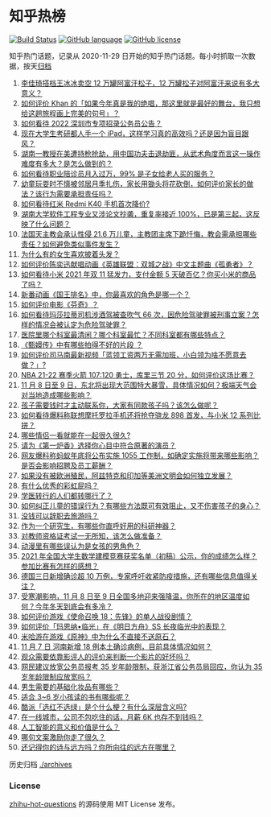 # 知乎热榜
[![Build Status](https://github.com/ToWeLong/zhihu-hot-questions/workflows/CI/badge.svg)](https://github.com/ToWeLong/zhihu-hot-questions/actions)
[![GitHub language](https://img.shields.io/badge/language-golang-orange.svg)](https://golang.org/)
[![GitHub license](https://img.shields.io/github/license/ToWeLong/zhihu-hot-questions)](https://github.com/ToWeLong/zhihu-hot-questions/blob/main/LICENSE)

知乎热门话题，记录从 2020-11-29 日开始的知乎热门话题。每小时抓取一次数据，按天[归档](./archives)

<!-- BEGIN -->

1. [李佳琦搭档王冰冰卖空 12 万罐阿富汗松子，12 万罐松子对阿富汗来说有多大意义？](https://www.zhihu.com/question/497294290)
1. [如何评价 Khan 的「如果今年真是我的绝唱，那这里就是最好的舞台，我只想给这趟旅程画上完美的句号」？](https://www.zhihu.com/question/497088349)
1. [如何看待 2022 深圳市专项招录公务员公告？](https://www.zhihu.com/question/496895122)
1. [现在大学生考研都人手一个 iPad，这样学习真的高效吗？还是因为盲目跟风？](https://www.zhihu.com/question/330048454)
1. [湖南一教授在美遭持枪抢劫，用中国功夫击退劫匪，从武术角度而言这一操作难度有多大？是怎么做到的？](https://www.zhihu.com/question/497368033)
1. [如何看待职业陪诊员月入过万，99% 是子女给老人买的服务？](https://www.zhihu.com/question/497223074)
1. [幼童玩耍时不慎被邻居月季扎伤，家长用锄头将花砍倒，如何评价家长的做法？该行为需要承担责任吗？](https://www.zhihu.com/question/497127795)
1. [如何看待红米 Redmi K40 手机首次降价?](https://www.zhihu.com/question/496101027)
1. [湖南大学软件工程专业又涉论文抄袭，重复率接近 100%，已是第三起，这反映了什么问题？](https://www.zhihu.com/question/496997119)
1. [法国天主教会承认性侵 21.6 万儿童，主教团主席下跪忏悔，教会需承担哪些责任？如何避免类似事件发生？](https://www.zhihu.com/question/497392694)
1. [为什么有的女生喜欢披着头发？](https://www.zhihu.com/question/351211101)
1. [如何评价陈奕迅献唱动画《英雄联盟：双城之战》中文主题曲《孤勇者》？](https://www.zhihu.com/question/496712863)
1. [如何看待小米 2021 年双 11 猛发力，支付金额 5 天破百亿？你买小米的商品了吗？](https://www.zhihu.com/question/496975093)
1. [新番动画《国王排名》中，你最喜欢的角色是哪一个？](https://www.zhihu.com/question/496270987)
1. [如何评价电影《芬奇》？](https://www.zhihu.com/question/481123865)
1. [如何看待玛莎拉蒂司机涉酒驾被查吹气 66 次，因危险驾驶罪被刑事立案？怎样的情况会被认定为危险驾驶罪？](https://www.zhihu.com/question/497278243)
1. [医院里哪个科室最清闲？哪个科室最忙？不同科室都有哪些特点？](https://www.zhihu.com/question/494459537)
1. [《甄嬛传》中有哪些拍得不好的片段 ？](https://www.zhihu.com/question/285222359)
1. [如何评价司马南最新视频「蓝领工资两万无需加班，小白领为啥不愿意去做？」?](https://www.zhihu.com/question/495625178)
1. [NBA 21-22 赛季火箭 107:120 勇士，库里三节 20 分，如何评价这场比赛？](https://www.zhihu.com/question/497365609)
1. [11 月 8 日至 9 日，东北将出现大范围特大暴雪，具体情况如何？极端天气会对当地造成哪些影响？](https://www.zhihu.com/question/497422806)
1. [孩子需要钱时才主动联系你，大家有同款孩子吗？该怎么做呢？](https://www.zhihu.com/question/490313176)
1. [如何看待爆料称联想摩托罗拉手机还将抢夺骁龙 898 首发，与小米 12 系列比拼？](https://www.zhihu.com/question/496962196)
1. [哪些情侣一看就能在一起很久很久?](https://www.zhihu.com/question/309398217)
1. [请为《第一炉香》选择你心目中符合原著的演员？](https://www.zhihu.com/question/494608356)
1. [网友爆料称蚂蚁年底将公布实施 1055 工作制，如确定实施将带来哪些影响？是否会影响招聘及员工薪酬？](https://www.zhihu.com/question/497397083)
1. [如果没有被欧洲殖民，阿兹特克和印加等美洲文明会如何独立发展？](https://www.zhihu.com/question/411106262)
1. [有什么优秀的彩虹屁吗？](https://www.zhihu.com/question/313455842)
1. [学医转行的人们都转哪行了？](https://www.zhihu.com/question/37745889)
1. [如何纠正儿童的错误行为？有哪些方法既可有效阻止，又不伤害孩子的身心？](https://www.zhihu.com/question/54340160)
1. [没钱可以辞职去旅游吗？](https://www.zhihu.com/question/495034652)
1. [作为一个研究生，有哪些你直呼好用的科研神器？](https://www.zhihu.com/question/484596211)
1. [对教师资格证考试一无所知，该怎么做准备？](https://www.zhihu.com/question/311907248)
1. [动漫里有哪些误认为是女孩的男角色？](https://www.zhihu.com/question/496996912)
1. [2021 年全国大学生数学建模竞赛获奖名单（初稿）公示，你的成绩怎么样？参加比赛有怎样的感想？](https://www.zhihu.com/question/496944435)
1. [德国三日新增确诊超 10 万例，专家呼吁收紧防疫措施，还有哪些信息值得关注？](https://www.zhihu.com/question/497199882)
1. [受寒潮影响，11 月 8 日至 9 日全国多地迎来强降温，你所在的地区温度如何？今年冬天到底会有多冷？](https://www.zhihu.com/question/497365026)
1. [如何评价游戏《使命召唤 18：先锋》的单人战役剧情？](https://www.zhihu.com/question/496744448)
1. [如何评价「玛恩纳•临光」在《明日方舟》SS 长夜临光中的表现？](https://www.zhihu.com/question/496537264)
1. [米哈游在游戏《原神》中为什么不直接不送原石？](https://www.zhihu.com/question/491344680)
1. [11 月 7 日 河南新增 18 例本土确诊病例，目前具体情况如何？](https://www.zhihu.com/question/497360420)
1. [观众需要依靠影评人的评价来判断一个影片的好坏吗？](https://www.zhihu.com/question/497105993)
1. [网民建议放宽公务员报考 35 岁年龄限制，获浙江省公务员局回应，你认为 35 岁年龄限制应放宽吗？](https://www.zhihu.com/question/497239438)
1. [男生需要的基础化妆品有哪些？](https://www.zhihu.com/question/471149604)
1. [适合 3~6 岁小孩读的书有哪些呢？](https://www.zhihu.com/question/19599183)
1. [酷派「选红不选绿」是个什么梗？有什么深层含义吗?](https://www.zhihu.com/question/496335667)
1. [在一线城市，公司不包吃住的话，月薪 6K 也存不到钱吗？](https://www.zhihu.com/question/496372439)
1. [人工智能的意义和价值是什么？](https://www.zhihu.com/question/301696669)
1. [哪句文案激励你走了很久？](https://www.zhihu.com/question/486037705)
1. [还记得你的诗与远方吗？你所向往的远方在哪里？](https://www.zhihu.com/question/496301713)

<!-- END -->

历史归档 [./archives](./archives)


### License
[zhihu-hot-questions](https://github.com/towelong/zhihu-hot-questions) 的源码使用 MIT License 发布。